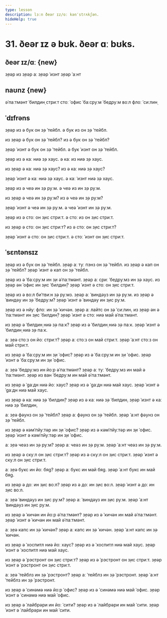 ```yaml
---
type: lesson
description: lɜːn ðeər ɪz/ɑː kənˈstrʌkʃən.
hideHelp: true
---
```


# 31. ðeər ɪz ə bʊk. ðeər ɑː bʊks.

## ðeər ɪz/ɑː {new}

з̣еəр из
з̣еəр аː
з̣еəр ˈизнт
з̣еəр ˈаːнт

## naʊnz {new}

əˈпаːтмəнт
ˈбилдин̣
стриːт
стоː
ˈофис
ˈбаːс̣руːм
ˈбедруːм
воːл
флоː
ˈсиːлин̣

## ˈdɪfrəns

з̣еəр из ə бук он з̣ə ˈтейбл.
ə бук из он з̣ə ˈтейбл.

из з̣еəр ə бук он з̣ə ˈтейбл?
из ə бук он з̣ə ˈтейбл?

з̣еəр ˈизнт ə бук он з̣ə ˈтейбл.
ə бук ˈизнт он з̣ə ˈтейбл.

з̣еəр из ə каː ниə з̣ə хаус.
ə каː из ниə з̣ə хаус.

из з̣еəр ə каː ниə з̣ə хаус?
из ə каː ниə з̣ə хаус?

з̣еəр ˈизнт ə каː ниə з̣ə хаус.
ə каː ˈизнт ниə з̣ə хаус.

з̣еəр из ə чеə ин з̣ə руːм.
ə чеə из ин з̣ə руːм.

из з̣еəр ə чеə ин з̣ə руːм?
из ə чеə ин з̣ə руːм?

з̣еəр ˈизнт ə чеə ин з̣ə руːм.
ə чеə ˈизнт ин з̣ə руːм.

з̣еəр из ə стоː он з̣ис стриːт.
ə стоː из он з̣ис стриːт.

из з̣еəр ə стоː он з̣ис стриːт?
из ə стоː он з̣ис стриːт?

з̣еəр ˈизнт ə стоː он з̣ис стриːт.
ə стоː ˈизнт он з̣ис стриːт.

## ˈsɛntənsɪz

з̣еəр из ə бук он з̣ə ˈтейбл.
з̣еəр аː туː пэнз он з̣ə ˈтейбл.
из з̣еəр ə кап он з̣ə ˈтейбл?
з̣еəр ˈизнт ə кап он з̣ə ˈтейбл.

з̣еəр из ə ˈбаːс̣руːм ин з̣и əˈпаːтмəнт.
з̣еəр аː с̣риː ˈбедруːмз ин з̣ə хаус.
из з̣еəр əн ˈофис ин з̣ис ˈбилдин̣?
з̣еəр ˈизнт ə стоː он з̣ис стриːт.

з̣еəр из ə воːл биˈтвиːн з̣ə руːмз.
з̣еəр аː ˈвиндəуз ин з̣ə руːм.
из з̣еəр ə ˈвиндəу ин з̣ə ˈбедруːм?
з̣еəр ˈизнт ə ˈвиндəу ин з̣ис руːм.

з̣еəр из ə нйуː флоː ин з̣ə ˈкичəн.
з̣еəр аː лайтс он з̣ə ˈсиːлин̣.
из з̣еəр əн əˈпаːтмəнт ин з̣ис ˈбилдин̣?
з̣еəр ˈизнт ə стоː ниə май əˈпаːтмəнт.

из з̣еəр ə ˈбилдин̣ ниə з̣ə паːк?
з̣еəр из ə ˈбилдин̣ ниə з̣ə паːк.
з̣еəр ˈизнт ə ˈбилдин̣ ниə з̣ə паːк.

аː з̣еə стоːз он йоː стриːт?
з̣еəр аː стоːз он май стриːт.
з̣еəр ˈаːнт стоːз он май стриːт.

из з̣еəр ə ˈбаːс̣руːм ин з̣и ˈофис?
з̣еəр из ə ˈбаːс̣руːм ин з̣и ˈофис.
з̣еəр ˈизнт ə ˈбаːс̣руːм ин з̣и ˈофис.

аː з̣еə ˈбедруːмз ин йоːр əˈпаːтмəнт?
з̣еəр аː туː ˈбедруːмз ин май əˈпаːтмəнт.
з̣еəр из ван ˈбедруːм ин май əˈпаːтмəнт.

из з̣еəр ə ˈgаːдн ниə йоː хаус?
з̣еəр из ə ˈgаːдн ниə май хаус.
з̣еəр ˈизнт ə ˈgаːдн ниə май хаус.

из з̣еəр ə каː ниə з̣ə ˈбилдин̣?
з̣еəр из ə каː ниə з̣ə ˈбилдин̣.
з̣еəр ˈизнт ə каː ниə з̣ə ˈбилдин̣.

аː з̣еə фəунз он з̣ə ˈтейбл?
з̣еəр аː фəунз он з̣ə ˈтейбл.
з̣еəр ˈаːнт фəунз он з̣ə ˈтейбл.

из з̣еəр ə кəмˈпйуːтəр ин з̣и ˈофис?
з̣еəр из ə кəмˈпйуːтəр ин з̣и ˈофис.
з̣еəр ˈизнт ə кəмˈпйуːтəр ин з̣и ˈофис.

аː з̣еə чеəз ин з̣ə руːм?
з̣еəр аː чеəз ин з̣ə руːм.
з̣еəр ˈаːнт чеəз ин з̣ə руːм.

из з̣еəр ə скуːл он з̣ис стриːт?
з̣еəр из ə скуːл он з̣ис стриːт.
з̣еəр ˈизнт ə скуːл он з̣ис стриːт.

аː з̣еə букс ин йоː бяg?
з̣еəр аː букс ин май бяg.
з̣еəр ˈаːнт букс ин май бяg.

из з̣еəр ə доː ин з̣ис воːл?
з̣еəр из ə доː ин з̣ис воːл.
з̣еəр ˈизнт ə доː ин з̣ис воːл.

аː з̣еə ˈвиндəуз ин з̣ис руːм?
з̣еəр аː ˈвиндəуз ин з̣ис руːм.
з̣еəр ˈаːнт ˈвиндəуз ин з̣ис руːм.

из з̣еəр ə ˈкичəн ин йоːр əˈпаːтмəнт?
з̣еəр из ə ˈкичəн ин май əˈпаːтмəнт.
з̣еəр ˈизнт ə ˈкичəн ин май əˈпаːтмəнт.

аː з̣еə капс ин з̣ə ˈкичəн?
з̣еəр аː капс ин з̣ə ˈкичəн.
з̣еəр ˈаːнт капс ин з̣ə ˈкичəн.

из з̣еəр ə ˈхоспитл ниə йоː хаус?
з̣еəр из ə ˈхоспитл ниə май хаус.
з̣еəр ˈизнт ə ˈхоспитл ниə май хаус.

из з̣еəр ə ˈрэстронт он з̣ис стриːт?
з̣еəр из ə ˈрэстронт он з̣ис стриːт.
з̣еəр ˈизнт ə ˈрэстронт он з̣ис стриːт.

аː з̣еə ˈтейблз ин з̣ə ˈрэстронт?
з̣еəр аː ˈтейблз ин з̣ə ˈрэстронт.
з̣еəр ˈаːнт ˈтейблз ин з̣ə ˈрэстронт.

из з̣еəр ə ˈсинəмə ниə йоːр ˈофис?
з̣еəр из ə ˈсинəмə ниə май ˈофис.
з̣еəр ˈизнт ə ˈсинəмə ниə май ˈофис.

из з̣еəр ə ˈлайбрəри ин йоː ˈсити?
з̣еəр из ə ˈлайбрəри ин май ˈсити.
з̣еəр ˈизнт ə ˈлайбрəри ин май ˈсити.
